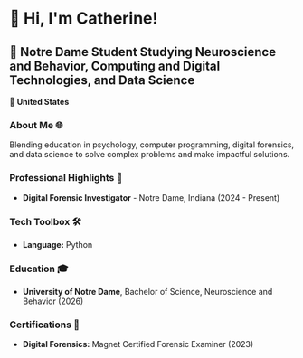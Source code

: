 # 👋 Hi, I'm Catherine!

## 🚀 Notre Dame Student Studying Neuroscience and Behavior, Computing and Digital Technologies, and Data Science

📍 **United States**  


### About Me 🌐
Blending education in psychology, computer programming, digital forensics, and data science to solve complex problems and make impactful solutions.


### Professional Highlights 🌟
- **Digital Forensic Investigator** - Notre Dame, Indiana (2024 - Present)


### Tech Toolbox 🛠️
- **Language:** Python

### Education 🎓
- **University of Notre Dame**, Bachelor of Science, Neuroscience and Behavior (2026)

### Certifications 📜
- **Digital Forensics:** Magnet Certified Forensic Examiner (2023)

